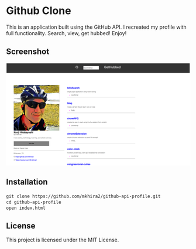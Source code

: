 # Github Clone

This is an application built using the GitHub API. I recreated my profile with
full functionality. Search, view, get hubbed! Enjoy!


## Screenshot
![Get Hubbed](/images/gethubbed.png)

## Installation

```
git clone https://github.com/mkhira2/github-api-profile.git
cd github-api-profile
open index.html
```

## License

This project is licensed under the MIT License.

